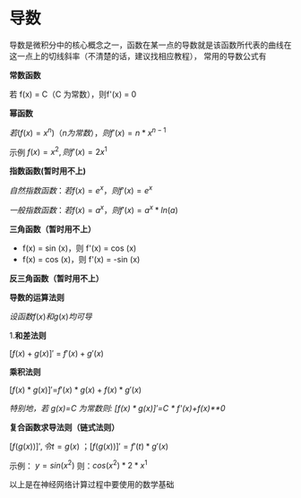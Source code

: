 # 导数

导数是微积分中的核心概念之一，函数在某一点的导数就是该函数所代表的曲线在这一点上的切线斜率（不清楚的话，建议找相应教程）， 常用的导数公式有

**常数函数**

若 f(x) = C（C 为常数），则f'(x) = 0

**幂函数**

$若 (f(x) = x^n)（n 为常数），则f'(x) = n *x^{n-1}$

示例 $f(x)=x^2, 则f'(x)=2x^1$

**指数函数(暂时用不上)**


$自然指数函数：若 f(x) = e^x，则f'(x) = e^x$


$一般指数函数：若 f(x) = a^x，则f'(x)= a^x * ln(a)$



**三角函数（暂时用不上）**

* f(x) = sin (x)，则 f'(x) = cos (x)
* f(x) = cos (x)，则 f'(x) = -sin (x)

****反三角函数（暂时用不上）****



**导数的运算法则**

$设函数 f(x) 和 g(x) 均可导$

1.****和差法则****

$[f(x)+g(x)]'$ = $f'(x)+g'(x)$

**乘积法则**

$[f(x)*g(x)]'$=$f'(x)*g(x)+f(x)*g'(x)$

_特别地，若 g(x)=C 为常数则: $[f(x)*g(x)]'$=C * f'(x)+f(x)**0_

**复合函数求导法则（链式法则）**

$[f(g(x))]', 令 t=g(x)$ ；$[f(g(x))]'=f'(t)*g'(x)$

示例： $y=sin(x^2)$ 则：$cos(x^2) * 2*x^1$ 

以上是在神经网络计算过程中要使用的数学基础


